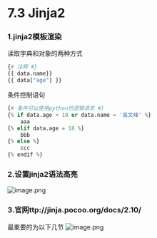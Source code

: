 # 7.3 Jinja2


### 1.jinja2模板渲染
读取字典和对象的两种方式

```python
{# 注释 #}
{{ data.name}}
{{ data["age"] }}
```

条件控制语句
```python
{# 条件可以使用python的逻辑语言 #}
{% if data.age < 18 or data.name = '高文峰' %}
    aaa
{% elif data.age = 18 %}
    bbb
{% else %}
    ccc
{% endif %}
```


### 2.设置jinja2语法高亮
![image.png](https://upload-images.jianshu.io/upload_images/7220971-94677aa38b61f79d.png?imageMogr2/auto-orient/strip%7CimageView2/2/w/1240)

### 3.官网ttp://jinja.pocoo.org/docs/2.10/
最重要的为以下几节
![image.png](https://upload-images.jianshu.io/upload_images/7220971-048e78ffc57fe00c.png?imageMogr2/auto-orient/strip%7CimageView2/2/w/1240)


